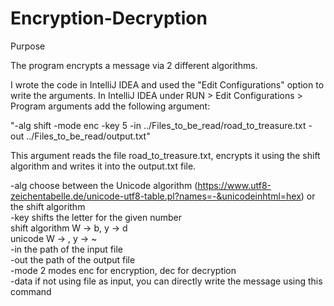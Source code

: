 # Encryption-Decryption
Purpose

The program encrypts a message via 2 different algorithms.

I wrote the code in IntelliJ IDEA and used the "Edit Configurations" option to write the arguments.
In IntelliJ IDEA under RUN > Edit Configurations > Program arguments
add the following argument:

"-alg shift -mode enc -key 5 -in ../Files_to_be_read/road_to_treasure.txt -out ../Files_to_be_read/output.txt"

This argument reads the file road_to_treasure.txt, encrypts it using the shift algorithm and writes it into the output.txt file. 

-alg    choose between the Unicode algorithm (https://www.utf8-zeichentabelle.de/unicode-utf8-table.pl?names=-&unicodeinhtml=hex) or the shift algorithm <br/>
-key    shifts the letter for the given number <br/>
            shift algorithm W -> b, y -> d <br/>
            unicode W -> \, y -> ~  <br/>
-in     the path of the input file  <br/>
-out    the path of the output file <br/>
-mode   2 modes enc for encryption, dec for decryption <br/>
-data   if not using file as input, you can directly write the message using this command
